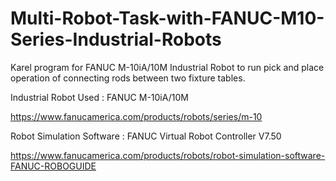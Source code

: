 # Multi-Robot-Task-with-FANUC-M10-Series-Industrial-Robots
Karel program for FANUC M-10iA/10M Industrial Robot to run pick and place operation of connecting rods between two fixture tables.

Industrial Robot Used : FANUC M-10iA/10M

https://www.fanucamerica.com/products/robots/series/m-10

Robot Simulation Software : FANUC Virtual Robot Controller V7.50

https://www.fanucamerica.com/products/robots/robot-simulation-software-FANUC-ROBOGUIDE
